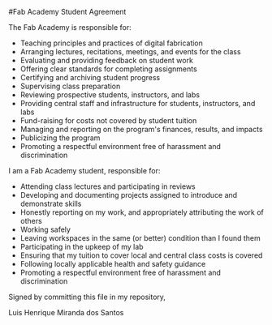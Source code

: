 #Fab Academy Student Agreement

The Fab Academy is responsible for:

* Teaching principles and practices of digital fabrication
* Arranging lectures, recitations, meetings, and events for the class
* Evaluating and providing feedback on student work
* Offering clear standards for completing assignments
* Certifying and archiving student progress
* Supervising class preparation
* Reviewing prospective students, instructors, and labs
* Providing central staff and infrastructure for students, instructors, and labs
* Fund-raising for costs not covered by student tuition
* Managing and reporting on the program's finances, results, and impacts
* Publicizing the program
* Promoting a respectful environment free of harassment and discrimination

I am a Fab Academy student, responsible for:

* Attending class lectures and participating in reviews
* Developing and documenting projects assigned to introduce and demonstrate skills
* Honestly reporting on my work, and appropriately attributing the work of others
* Working safely
* Leaving workspaces in the same (or better) condition than I found them
* Participating in the upkeep of my lab
* Ensuring that my tuition to cover local and central class costs is covered
* Following locally applicable health and safety guidance
* Promoting a respectful environment free of harassment and discrimination

Signed by committing this file in my repository,

Luis Henrique Miranda dos Santos

